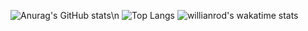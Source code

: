 ![Anurag's GitHub stats](https://github-readme-stats.vercel.app/api?username=ztirk&show_icons=true&theme=dark)\n
![Top Langs](https://github-readme-stats.vercel.app/api/top-langs/?username=ztirk&theme=dark)
![willianrod's wakatime stats](https://github-readme-stats.vercel.app/api/wakatime?username=ztirk&theme=dark)
